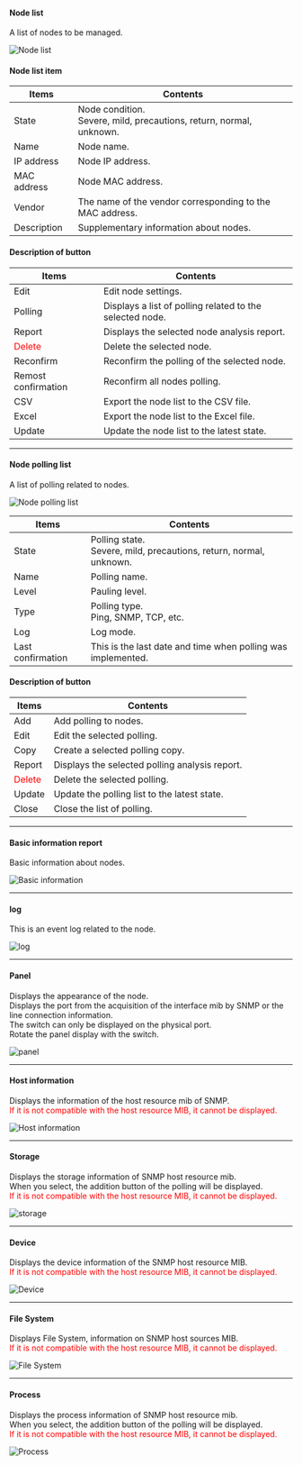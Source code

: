 #### Node list

<div class="text-xl mb-2">
A list of nodes to be managed.
</div>

![Node list](../../help/en/2023-12-03_11-00-27.png)

>>>
#### Node list item

<div class="text-xl">

| Items | Contents |
| ---- | ---- |
| State | Node condition.<br> Severe, mild, precautions, return, normal, unknown.|
| Name | Node name.|
| IP address | Node IP address.|
| MAC address | Node MAC address.|
| Vendor | The name of the vendor corresponding to the MAC address.|
| Description | Supplementary information about nodes.|
</div>

>>>
#### Description of button

<div class="text-xl">

| Items | Contents |
| ---- | ---- |
| Edit | Edit node settings.|
| Polling | Displays a list of polling related to the selected node.|
| Report | Displays the selected node analysis report.|
| <Span style = "color: red;"> Delete </span> | Delete the selected node.|
| Reconfirm | Reconfirm the polling of the selected node.|
| Remost confirmation | Reconfirm all nodes polling.|
| CSV | Export the node list to the CSV file.|
| Excel | Export the node list to the Excel file.|
| Update | Update the node list to the latest state.|

</div>


---
#### Node polling list

<div class="text-xl mb-2">
A list of polling related to nodes.
</div>

![Node polling list](../../help/en/2023-12-03_11-02-38.png)

>>>

<div class="text-xl">

| Items | Contents |
| ---- | ---- |
| State | Polling state.<br> Severe, mild, precautions, return, normal, unknown.|
| Name | Polling name.|
| Level | Pauling level.|
| Type | Polling type.<br> Ping, SNMP, TCP, etc. |
| Log | Log mode.|
| Last confirmation | This is the last date and time when polling was implemented.|
</div>

>>>
#### Description of button

<div class="text-xl">

| Items | Contents |
| ---- | ---- |
| Add | Add polling to nodes.|
| Edit | Edit the selected polling.|
| Copy | Create a selected polling copy.|
| Report | Displays the selected polling analysis report.|
| <Span style = "color: red;"> Delete </span> | Delete the selected polling.|
| Update | Update the polling list to the latest state.|
| Close | Close the list of polling.|

</div>


---
#### Basic information report

<div class="text-xl mb-2">
Basic information about nodes.
</div>

![Basic information](../../help/en/2023-12-03_11-04-41.png)

---
#### log

<div class="text-xl mb-2">
This is an event log related to the node.
</div>

![log](../../help/en/2023-12-03_11-05-12.png)

---
#### Panel

<div class="text-xl mb-2">
Displays the appearance of the node.<br>
Displays the port from the acquisition of the interface mib by SNMP or the line connection information.<br>
The <physical port> switch can only be displayed on the physical port.<br>
Rotate the panel display with the <rotation> switch.
</div>

![panel](../../help/en/2023-12-03_11-05-44.png)

---
#### Host information

<div class="text-xl mb-2">
Displays the information of the host resource mib of SNMP.<br>
<Span style = "color: red;"> If it is not compatible with the host resource MIB, it cannot be displayed.</span>
</div>

![Host information](../../help/en/2023-12-03_11-06-14.png)

---
#### Storage

<div class="text-xl mb-2">
Displays the storage information of SNMP host resource mib.<br>
When you select, the addition button of the polling will be displayed.<br>
<Span style = "color: red;"> If it is not compatible with the host resource MIB, it cannot be displayed.</span>
</div>

![storage](../../help/en/2023-12-03_11-06-23.png)

---
#### Device

<div class="text-xl mb-2">
Displays the device information of the SNMP host resource MIB.<br>
<Span style = "color: red;"> If it is not compatible with the host resource MIB, it cannot be displayed.</span>
</div>

![Device](../../help/en/2023-12-03_11-06-35.png)

---
#### File System

<div class="text-xl mb-2">
Displays File System, information on SNMP host sources MIB.<br>
<Span style = "color: red;"> If it is not compatible with the host resource MIB, it cannot be displayed.</span>
</div>

![File System](../../help/en/2023-12-03_11-06-47.png)

---
#### Process

<div class="text-xl mb-2">
Displays the process information of SNMP host resource mib.<br>
When you select, the addition button of the polling will be displayed.<br>
<Span style = "color: red;"> If it is not compatible with the host resource MIB, it cannot be displayed.</span>
</div>

![Process](../../help/en/2023-12-03_11-07-00.png)